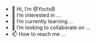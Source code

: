- 👋 Hi, I’m @YoctoB
- 👀 I’m interested in ...
- 🌱 I’m currently learning ...
- 💞️ I’m looking to collaborate on ...
- 📫 How to reach me ...

<!---
YoctoB/YoctoB is a ✨ special ✨ repository because its `README.md` (this file) appears on your GitHub profile.
You can click the Preview link to take a look at your changes.
--->
